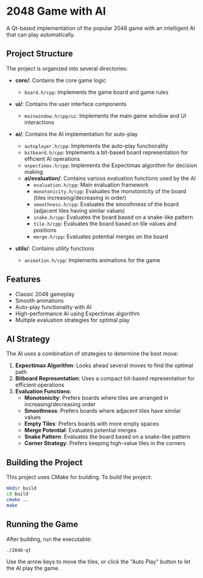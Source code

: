 # 2048 Game with AI

A Qt-based implementation of the popular 2048 game with an intelligent AI that can play automatically.

## Project Structure

The project is organized into several directories:

- **core/**: Contains the core game logic
  - `board.h/cpp`: Implements the game board and game rules

- **ui/**: Contains the user interface components
  - `mainwindow.h/cpp/ui`: Implements the main game window and UI interactions

- **ai/**: Contains the AI implementation for auto-play
  - `autoplayer.h/cpp`: Implements the auto-play functionality
  - `bitboard.h/cpp`: Implements a bit-based board representation for efficient AI operations
  - `expectimax.h/cpp`: Implements the Expectimax algorithm for decision making
  - **ai/evaluation/**: Contains various evaluation functions used by the AI
    - `evaluation.h/cpp`: Main evaluation framework
    - `monotonicity.h/cpp`: Evaluates the monotonicity of the board (tiles increasing/decreasing in order)
    - `smoothness.h/cpp`: Evaluates the smoothness of the board (adjacent tiles having similar values)
    - `snake.h/cpp`: Evaluates the board based on a snake-like pattern
    - `tile.h/cpp`: Evaluates the board based on tile values and positions
    - `merge.h/cpp`: Evaluates potential merges on the board

- **utils/**: Contains utility functions
  - `animation.h/cpp`: Implements animations for the game

## Features

- Classic 2048 gameplay
- Smooth animations
- Auto-play functionality with AI
- High-performance AI using Expectimax algorithm
- Multiple evaluation strategies for optimal play

## AI Strategy

The AI uses a combination of strategies to determine the best move:

1. **Expectimax Algorithm**: Looks ahead several moves to find the optimal path
2. **Bitboard Representation**: Uses a compact bit-based representation for efficient operations
3. **Evaluation Functions**:
   - **Monotonicity**: Prefers boards where tiles are arranged in increasing/decreasing order
   - **Smoothness**: Prefers boards where adjacent tiles have similar values
   - **Empty Tiles**: Prefers boards with more empty spaces
   - **Merge Potential**: Evaluates potential merges
   - **Snake Pattern**: Evaluates the board based on a snake-like pattern
   - **Corner Strategy**: Prefers keeping high-value tiles in the corners

## Building the Project

This project uses CMake for building. To build the project:

```bash
mkdir build
cd build
cmake ..
make
```

## Running the Game

After building, run the executable:

```bash
./2048-qt
```

Use the arrow keys to move the tiles, or click the "Auto Play" button to let the AI play the game.
